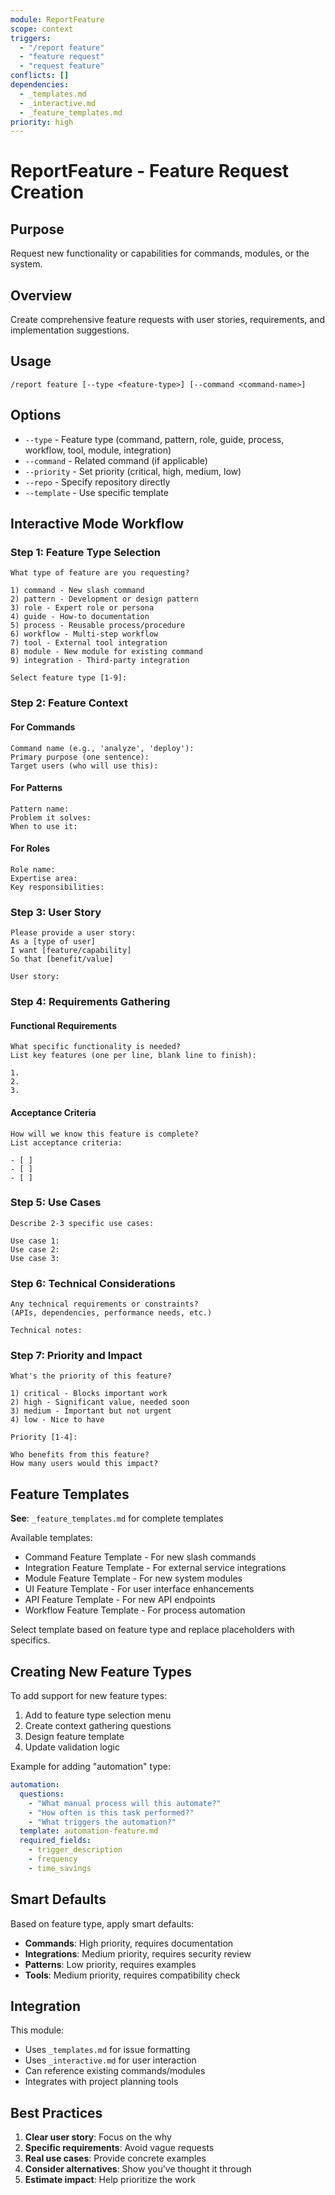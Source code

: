 ```yaml
---
module: ReportFeature  
scope: context
triggers: 
  - "/report feature"
  - "feature request"
  - "request feature"
conflicts: []
dependencies:
  - _templates.md
  - _interactive.md
  - _feature_templates.md
priority: high
---
```


# ReportFeature - Feature Request Creation

## Purpose
Request new functionality or capabilities for commands, modules, or the system.

## Overview
Create comprehensive feature requests with user stories, requirements, and implementation suggestions.

## Usage
```
/report feature [--type <feature-type>] [--command <command-name>]
```

## Options
- `--type` - Feature type (command, pattern, role, guide, process, workflow, tool, module, integration)
- `--command` - Related command (if applicable)
- `--priority` - Set priority (critical, high, medium, low)
- `--repo` - Specify repository directly
- `--template` - Use specific template

## Interactive Mode Workflow

### Step 1: Feature Type Selection
```
What type of feature are you requesting?

1) command - New slash command
2) pattern - Development or design pattern
3) role - Expert role or persona
4) guide - How-to documentation
5) process - Reusable process/procedure
6) workflow - Multi-step workflow
7) tool - External tool integration
8) module - New module for existing command
9) integration - Third-party integration

Select feature type [1-9]: 
```

### Step 2: Feature Context

#### For Commands
```
Command name (e.g., 'analyze', 'deploy'): 
Primary purpose (one sentence): 
Target users (who will use this): 
```

#### For Patterns
```
Pattern name: 
Problem it solves: 
When to use it: 
```

#### For Roles
```
Role name: 
Expertise area: 
Key responsibilities: 
```

### Step 3: User Story
```
Please provide a user story:
As a [type of user]
I want [feature/capability]
So that [benefit/value]

User story: 
```

### Step 4: Requirements Gathering

#### Functional Requirements
```
What specific functionality is needed?
List key features (one per line, blank line to finish):

1. 
2. 
3. 
```

#### Acceptance Criteria
```
How will we know this feature is complete?
List acceptance criteria:

- [ ] 
- [ ] 
- [ ] 
```

### Step 5: Use Cases
```
Describe 2-3 specific use cases:

Use case 1: 
Use case 2: 
Use case 3: 
```

### Step 6: Technical Considerations
```
Any technical requirements or constraints?
(APIs, dependencies, performance needs, etc.)

Technical notes: 
```

### Step 7: Priority and Impact
```
What's the priority of this feature?

1) critical - Blocks important work
2) high - Significant value, needed soon
3) medium - Important but not urgent
4) low - Nice to have

Priority [1-4]: 

Who benefits from this feature?
How many users would this impact?
```

## Feature Templates

**See**: `_feature_templates.md` for complete templates

Available templates:
- Command Feature Template - For new slash commands
- Integration Feature Template - For external service integrations
- Module Feature Template - For new system modules
- UI Feature Template - For user interface enhancements
- API Feature Template - For new API endpoints
- Workflow Feature Template - For process automation

Select template based on feature type and replace placeholders with specifics.

## Creating New Feature Types

To add support for new feature types:

1. Add to feature type selection menu
2. Create context gathering questions
3. Design feature template
4. Update validation logic

Example for adding "automation" type:
```yaml
automation:
  questions:
    - "What manual process will this automate?"
    - "How often is this task performed?"
    - "What triggers the automation?"
  template: automation-feature.md
  required_fields:
    - trigger_description
    - frequency
    - time_savings
```

## Smart Defaults

Based on feature type, apply smart defaults:
- **Commands**: High priority, requires documentation
- **Integrations**: Medium priority, requires security review
- **Patterns**: Low priority, requires examples
- **Tools**: Medium priority, requires compatibility check

## Integration

This module:
- Uses `_templates.md` for issue formatting
- Uses `_interactive.md` for user interaction
- Can reference existing commands/modules
- Integrates with project planning tools

## Best Practices

1. **Clear user story**: Focus on the why
2. **Specific requirements**: Avoid vague requests
3. **Real use cases**: Provide concrete examples
4. **Consider alternatives**: Show you've thought it through
5. **Estimate impact**: Help prioritize the work